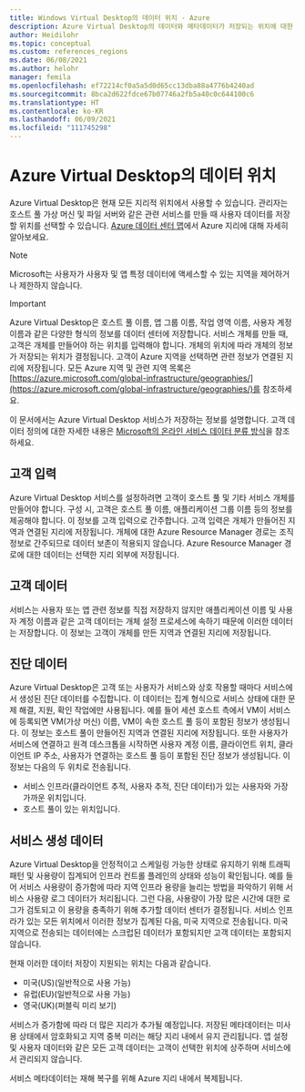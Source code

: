 ```yaml
---
title: Windows Virtual Desktop의 데이터 위치 - Azure
description: Azure Virtual Desktop의 데이터와 메타데이터가 저장되는 위치에 대한 간략한 개요입니다.
author: Heidilohr
ms.topic: conceptual
ms.custom: references_regions
ms.date: 06/08/2021
ms.author: helohr
manager: femila
ms.openlocfilehash: ef72214cf0a5a5d0d65cc13dba88a4776b4240ad
ms.sourcegitcommit: 8bca2d622fdce67b07746a2fb5a40c0c644100c6
ms.translationtype: HT
ms.contentlocale: ko-KR
ms.lasthandoff: 06/09/2021
ms.locfileid: "111745298"
---
```

# <a name="data-locations-for-azure-virtual-desktop"></a>Azure Virtual Desktop의 데이터 위치

Azure Virtual Desktop은 현재 모든 지리적 위치에서 사용할 수 있습니다. 관리자는 호스트 풀 가상 머신 및 파일 서버와 같은 관련 서비스를 만들 때 사용자 데이터를 저장할 위치를 선택할 수 있습니다. [Azure 데이터 센터 맵](https://azuredatacentermap.azurewebsites.net/)에서 Azure 지리에 대해 자세히 알아보세요.

>[!NOTE]
>Microsoft는 사용자가 사용자 및 앱 특정 데이터에 액세스할 수 있는 지역을 제어하거나 제한하지 않습니다.

>[!IMPORTANT]
>Azure Virtual Desktop은 호스트 풀 이름, 앱 그룹 이름, 작업 영역 이름, 사용자 계정 이름과 같은 다양한 형식의 정보를 데이터 센터에 저장합니다. 서비스 개체를 만들 때, 고객은 개체를 만들어야 하는 위치를 입력해야 합니다. 개체의 위치에 따라 개체의 정보가 저장되는 위치가 결정됩니다. 고객이 Azure 지역을 선택하면 관련 정보가 연결된 지리에 저장됩니다. 모든 Azure 지역 및 관련 지역 목록은 [https://azure.microsoft.com/global-infrastructure/geographies/](https://azure.microsoft.com/global-infrastructure/geographies/)를 참조하세요.

이 문서에서는 Azure Virtual Desktop 서비스가 저장하는 정보를 설명합니다. 고객 데이터 정의에 대한 자세한 내용은 [Microsoft의 온라인 서비스 데이터 분류 방식](https://www.microsoft.com/trust-center/privacy/customer-data-definitions)을 참조하세요.

## <a name="customer-input"></a>고객 입력

Azure Virtual Desktop 서비스를 설정하려면 고객이 호스트 풀 및 기타 서비스 개체를 만들어야 합니다. 구성 시, 고객은 호스트 풀 이름, 애플리케이션 그룹 이름 등의 정보를 제공해야 합니다. 이 정보를 고객 입력으로 간주합니다. 고객 입력은 개체가 만들어진 지역과 연결된 지리에 저장됩니다. 개체에 대한 Azure Resource Manager 경로는 조직 정보로 간주되므로 데이터 보존이 적용되지 않습니다. Azure Resource Manager 경로에 대한 데이터는 선택한 지리 외부에 저장됩니다.

## <a name="customer-data"></a>고객 데이터

서비스는 사용자 또는 앱 관련 정보를 직접 저장하지 않지만 애플리케이션 이름 및 사용자 계정 이름과 같은 고객 데이터는 개체 설정 프로세스에 속하기 때문에 이러한 데이터는 저장합니다. 이 정보는 고객이 개체를 만든 지역과 연결된 지리에 저장됩니다.

## <a name="diagnostic-data"></a>진단 데이터

Azure Virtual Desktop은 고객 또는 사용자가 서비스와 상호 작용할 때마다 서비스에서 생성된 진단 데이터를 수집합니다. 이 데이터는 집계 형식으로 서비스 상태에 대한 문제 해결, 지원, 확인 작업에만 사용됩니다. 예를 들어 세션 호스트 측에서 VM이 서비스에 등록되면 VM(가상 머신) 이름, VM이 속한 호스트 풀 등이 포함된 정보가 생성됩니다. 이 정보는 호스트 풀이 만들어진 지역과 연결된 지리에 저장됩니다. 또한 사용자가 서비스에 연결하고 원격 데스크톱을 시작하면 사용자 계정 이름, 클라이언트 위치, 클라이언트 IP 주소, 사용자가 연결하는 호스트 풀 등이 포함된 진단 정보가 생성됩니다. 이 정보는 다음의 두 위치로 전송됩니다.

- 서비스 인프라(클라이언트 추적, 사용자 추적, 진단 데이터)가 있는 사용자와 가장 가까운 위치입니다.
- 호스트 풀이 있는 위치입니다.

## <a name="service-generated-data"></a>서비스 생성 데이터

Azure Virtual Desktop을 안정적이고 스케일링 가능한 상태로 유지하기 위해 트래픽 패턴 및 사용량이 집계되어 인프라 컨트롤 플레인의 상태와 성능이 확인됩니다. 예를 들어 서비스 사용량이 증가함에 따라 지역 인프라 용량을 늘리는 방법을 파악하기 위해 서비스 사용량 로그 데이터가 처리됩니다. 그런 다음, 사용량이 가장 많은 시간에 대한 로그가 검토되고 이 용량을 충족하기 위해 추가할 데이터 센터가 결정됩니다. 서비스 인프라가 있는 모든 위치에서 이러한 정보가 집계된 다음, 미국 지역으로 전송됩니다. 미국 지역으로 전송되는 데이터에는 스크럽된 데이터가 포함되지만 고객 데이터는 포함되지 않습니다.

현재 이러한 데이터 저장이 지원되는 위치는 다음과 같습니다.

- 미국(US)(일반적으로 사용 가능)
- 유럽(EU)(일반적으로 사용 가능)
- 영국(UK)(퍼블릭 미리 보기)

서비스가 증가함에 따라 더 많은 지리가 추가될 예정입니다. 저장된 메타데이터는 미사용 상태에서 암호화되고 지역 중복 미러는 해당 지리 내에서 유지 관리됩니다. 앱 설정 및 사용자 데이터와 같은 모든 고객 데이터는 고객이 선택한 위치에 상주하며 서비스에서 관리되지 않습니다.

서비스 메타데이터는 재해 복구를 위해 Azure 지리 내에서 복제됩니다.
